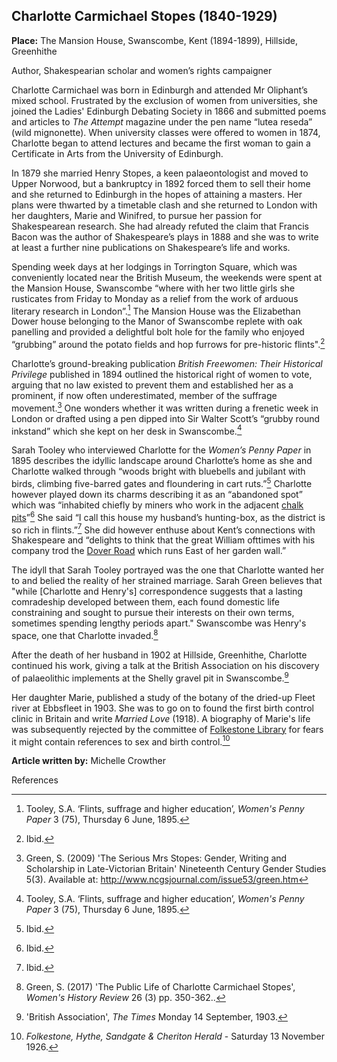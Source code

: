 <param ve-config style="article">

## Charlotte Carmichael Stopes (1840-1929)

**Place:** The Mansion House, Swanscombe, Kent (1894-1899), Hillside, Greenhithe

Author, Shakespearian scholar and women’s rights campaigner

Charlotte Carmichael was born in Edinburgh and attended Mr Oliphant’s mixed school. Frustrated by the exclusion of women from universities, she joined the Ladies' Edinburgh Debating Society in 1866 and submitted poems and articles to _The Attempt_ magazine under the pen name “lutea reseda” (wild mignonette). When university classes were offered to women in 1874, Charlotte began to attend lectures and became the first woman to gain a Certificate in Arts from the University of Edinburgh.

In 1879 she married Henry Stopes, a keen palaeontologist and moved to Upper Norwood, but a bankruptcy in 1892 forced them to sell their home and she returned to Edinburgh in the hopes of attaining a masters. Her plans were thwarted by a timetable clash and she returned to London with her daughters, Marie and Winifred, to pursue her passion for Shakespearean research. She had already refuted the claim that Francis Bacon was the author of Shakespeare’s plays in 1888 and she was to write at least a further nine publications on Shakespeare’s life and works.

Spending week days at her lodgings in Torrington Square, which was conveniently located near the British Museum, the weekends were spent at the Mansion House, Swanscombe “where with her two little girls she rusticates from Friday to Monday as a relief from the work of arduous literary research in London”.[^ref1]  The Mansion House was the Elizabethan Dower house belonging to the Manor of Swanscombe replete with oak panelling and provided a delightful bolt hole for the family who enjoyed “grubbing” around the potato fields and hop furrows for pre-historic flints".[^ref2]  

Charlotte’s ground-breaking publication _British Freewomen: Their Historical Privilege_ published in 1894 outlined the historical right of women to vote, arguing that no law existed to prevent them and established her as a prominent, if now often underestimated, member of the suffrage movement.[^ref3] One wonders whether it was written during a frenetic week in London or drafted using a pen dipped into Sir Walter Scott’s “grubby round inkstand” which she kept on her desk in Swanscombe.[^ref4] 

Sarah Tooley who interviewed Charlotte for the _Women’s Penny Paper_ in 1895 describes the idyllic landscape around Charlotte’s home as she and Charlotte walked through “woods bright with bluebells and jubilant with birds, climbing five-barred gates and floundering in cart ruts.”[^ref5] Charlotte however played down its charms describing it as an “abandoned spot” which was “inhabited chiefly by miners who work in the adjacent [chalk pits](/landscape/chalk-pits-stig)”[^ref6] She said “I call this house my husband’s hunting-box, as the district is so rich in flints.”[^ref7] She did however enthuse about Kent’s connections with Shakespeare and “delights to think that the great William ofttimes with his company trod the [Dover Road](/dickens/dover-road) which runs East of her garden wall.” 

The idyll that Sarah Tooley portrayed was the one that Charlotte wanted her to and belied the reality of her strained marriage. Sarah Green believes that "while [Charlotte and Henry's] correspondence suggests that a lasting comradeship developed between them, each found domestic life constraining and sought to pursue their interests on their own terms, sometimes spending lengthy periods apart." Swanscombe was Henry's space, one that Charlotte invaded.[^ref8]

After the death of her husband in 1902 at Hillside, Greenhithe, Charlotte continued his work, giving a talk at the British Association on his discovery of palaeolithic implements at the Shelly gravel pit in Swanscombe.[^ref9] 

Her daughter Marie, published a study of the botany of the dried-up Fleet river at Ebbsfleet in 1903. She was to go on to found the first birth control clinic in Britain and write _Married Love_ (1918). A biography of Marie's life was subsequently rejected by the committee of [Folkestone Library](/19c/19c-folkestone-free-library) for fears it might contain references to sex and birth control.[^ref10]   



**Article written by:** Michelle Crowther

References

[^ref1]: Tooley, S.A. ‘Flints, suffrage and higher education’, _Women's Penny Paper_ 3 (75), Thursday 6 June, 1895.   
[^ref2]: Ibid.   
[^ref3]: Green, S. (2009) 'The Serious Mrs Stopes: Gender, Writing and Scholarship in Late-Victorian Britain' Nineteenth Century Gender Studies 5(3). Available at: http://www.ncgsjournal.com/issue53/green.htm   
[^ref4]: Tooley, S.A. ‘Flints, suffrage and higher education’, _Women's Penny Paper_ 3 (75), Thursday 6 June, 1895.    
[^ref5]: Ibid.   
[^ref6]: Ibid.    
[^ref7]: Ibid.   
[^ref8]: Green, S. (2017) 'The Public Life of Charlotte Carmichael Stopes', _Women's History Review_ 26 (3) pp. 350-362.. 
[^ref9]: 'British Association', _The Times_ Monday 14 September, 1903.   
[^ref10]: _Folkestone, Hythe, Sandgate & Cheriton Herald_ - Saturday 13 November 1926.



